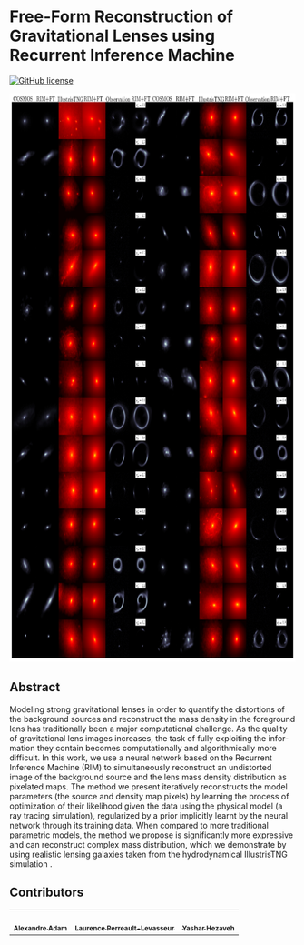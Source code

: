 # Free-Form Reconstruction of Gravitational Lenses using Recurrent Inference Machine 

[![GitHub license](https://img.shields.io/github/license/Naereen/StrapDown.js.svg)](https://github.com/Naereen/StrapDown.js/blob/master/LICENSE)

<img src="https://raw.githubusercontent.com/AlexandreAdam/Censai/master/.github/images/random_sample.jpg" alt="" style="height: 1000px; width:1000px;"/>

## Abstract
Modeling strong gravitational lenses in order to quantify the distortions of the background sources
and reconstruct the mass density in the foreground lens has traditionally been a major computational
challenge. As the quality of gravitational lens images increases, the task of fully exploiting the infor-
mation they contain becomes computationally and algorithmically more difficult. In this work, we use
a neural network based on the Recurrent Inference Machine (RIM) to simultaneously reconstruct an
undistorted image of the background source and the lens mass density distribution as pixelated maps.
The method we present iteratively reconstructs the model parameters (the source and density map
pixels) by learning the process of optimization of their likelihood given the data using the physical
model (a ray tracing simulation), regularized by a prior implicitly learnt by the neural network through
its training data. When compared to more traditional parametric models, the method we propose is
significantly more expressive and can reconstruct complex mass distribution, which we demonstrate
by using realistic lensing galaxies taken from the hydrodynamical IllustrisTNG simulation .


## Contributors
<table>
  <tr>
    <td align="center"><a href="https://github.com/AlexandreAdam"><img src="https://avatars.githubusercontent.com/u/40675952?s=96&v=4" width="100px;" alt=""/><br /><sub><b>Alexandre Adam</b></sub>  </td>
    <td align="center"><a href="https://mila.quebec/en/person/laurence-perreault-levasseur"><img src="https://avatars.githubusercontent.com/u/13594101?v=4" width="100px;" alt=""/><br /><sub><b>Laurence Perreault-Levasseur</b></sub>  </td>
    <td align="center"><a href="https://www.astro.umontreal.ca/~hezaveh/hezaveh/Home.html"><img src="https://avatars.githubusercontent.com/u/4911735?v=4" width="100px;" alt=""/><br /><sub><b>Yashar Hezaveh</b></sub>  </td>
  </tr>
</table>
